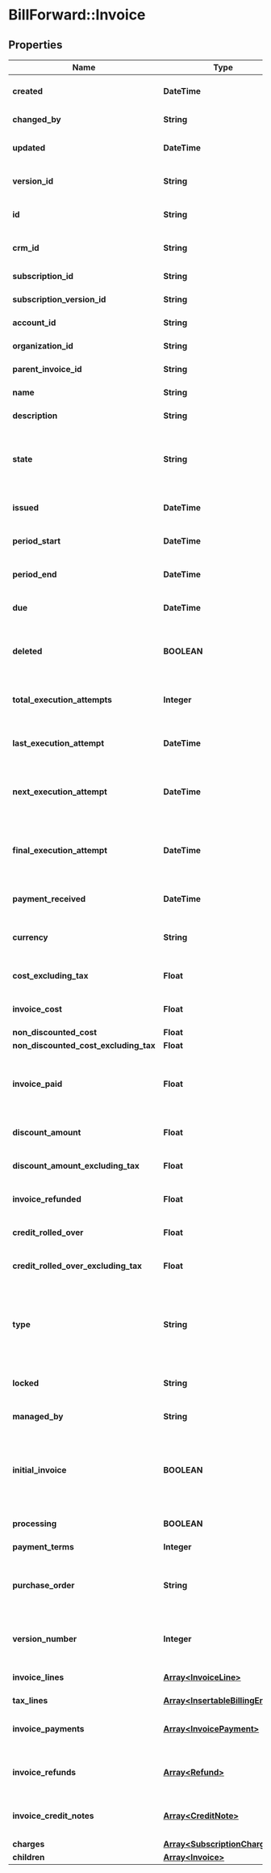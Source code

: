 # BillForward::Invoice

## Properties
Name | Type | Description | Notes
------------ | ------------- | ------------- | -------------
**created** | **DateTime** | { \&quot;description\&quot; : \&quot;The UTC DateTime when the object was created.\&quot;, \&quot;verbs\&quot;:[] } | [optional] 
**changed_by** | **String** | { \&quot;description\&quot; : \&quot;ID of the user who last updated the entity.\&quot;, \&quot;verbs\&quot;:[] } | [optional] 
**updated** | **DateTime** | { \&quot;description\&quot; : \&quot;The UTC DateTime when the object was last updated.\&quot;, \&quot;verbs\&quot;:[] } | [optional] 
**version_id** | **String** | { \&quot;description\&quot; : \&quot;Version identifier of the invoice.\&quot;, \&quot;verbs\&quot;:[\&quot;GET\&quot;] } | [optional] 
**id** | **String** | { \&quot;description\&quot; : \&quot;Unique identifier for the invoice.\&quot;, \&quot;verbs\&quot;:[\&quot;GET\&quot;] } | [optional] 
**crm_id** | **String** | { \&quot;description\&quot; : \&quot;CRM identifier of the invoice.\&quot;, \&quot;verbs\&quot;:[\&quot;PUT\&quot;,\&quot;GET\&quot;] } | [optional] 
**subscription_id** | **String** | { \&quot;description\&quot; : \&quot;\&quot;, \&quot;verbs\&quot;:[\&quot;GET\&quot;] } | [optional] 
**subscription_version_id** | **String** | { \&quot;description\&quot; : \&quot;\&quot;, \&quot;verbs\&quot;:[\&quot;GET\&quot;] } | 
**account_id** | **String** | { \&quot;description\&quot; : \&quot;\&quot;, \&quot;verbs\&quot;:[\&quot;GET\&quot;] } | 
**organization_id** | **String** | { \&quot;description\&quot; : \&quot;\&quot;, \&quot;verbs\&quot;:[] } | 
**parent_invoice_id** | **String** | { \&quot;description\&quot; : \&quot;\&quot;, \&quot;verbs\&quot;:[] } | [optional] 
**name** | **String** | { \&quot;description\&quot; : \&quot;The name of the invoice\&quot;, \&quot;verbs\&quot;:[] } | [optional] 
**description** | **String** | { \&quot;description\&quot; : \&quot;The description of the invoice\&quot;, \&quot;verbs\&quot;:[] } | [optional] 
**state** | **String** | { \&quot;description\&quot; : \&quot;Initially an invoice is set as unpaid. Once payment for the full value of the invoice has been received it is marked as paid. An invoice may be paid from various sources including cards, coupons or manual payments.\&quot;, \&quot;verbs\&quot;:[\&quot;GET\&quot;] } | 
**issued** | **DateTime** | { \&quot;description\&quot; : \&quot;The UTC DateTime when the invoice was first issued.\&quot;, \&quot;verbs\&quot;:[\&quot;GET\&quot;] } | [optional] 
**period_start** | **DateTime** | { \&quot;description\&quot; : \&quot;Start of the period being billed by this invoice, UTC DateTime\&quot;, \&quot;verbs\&quot;:[\&quot;GET\&quot;] } | [optional] 
**period_end** | **DateTime** | { \&quot;description\&quot; : \&quot;End of the period being billed by this invoice, UTC DateTime.\&quot;, \&quot;verbs\&quot;:[\&quot;GET\&quot;] } | [optional] 
**due** | **DateTime** | { \&quot;description\&quot; : \&quot;Date this invoice is due, UTC DateTime.\&quot;, \&quot;verbs\&quot;:[\&quot;GET\&quot;] } | [optional] 
**deleted** | **BOOLEAN** | { \&quot;description\&quot; : \&quot;Indicates if an invoice has been retired. If an invoice has been retired it can still be retrieved using the appropriate flag on API requests. Generally invoices will not be retired.\&quot;, \&quot;verbs\&quot;:[] } | [default to false]
**total_execution_attempts** | **Integer** | { \&quot;description\&quot; : \&quot;Number of payment attempts for this invoice. This includes any manual execution attempts.\&quot;, \&quot;verbs\&quot;:[\&quot;GET\&quot;] } | [optional] 
**last_execution_attempt** | **DateTime** | { \&quot;description\&quot; : \&quot;UTC DateTime of the invoice&#39;s last execution attempt. This was the last time an attempt was made to take payment for this invoice.\&quot;, \&quot;verbs\&quot;:[\&quot;GET\&quot;] } | [optional] 
**next_execution_attempt** | **DateTime** | { \&quot;description\&quot; : \&quot;UTC DateTime of the invoice&#39;s next execution attempt. If the next execution attempt is greater than the period end for this invoice, the invoice will not receive another automatic execution attempt.\&quot;, \&quot;verbs\&quot;:[\&quot;GET\&quot;] } | [optional] 
**final_execution_attempt** | **DateTime** | { \&quot;description\&quot; : \&quot;UTC DateTime of the invoice&#39;s final execution attempt. The final execution attempt. This may be less than the next execution attempt if the next execution attempt never occurred.\&quot;, \&quot;verbs\&quot;:[\&quot;GET\&quot;] } | [optional] 
**payment_received** | **DateTime** | { \&quot;description\&quot; : \&quot;UTC DateTime specifying when payment was received for the invoice.\&quot;, \&quot;verbs\&quot;:[\&quot;GET\&quot;] } | [optional] 
**currency** | **String** | { \&quot;description\&quot; : \&quot;Currency of the invoice specified by a three character ISO 4217 currency code.\&quot;, \&quot;verbs\&quot;:[\&quot;GET\&quot;] } | 
**cost_excluding_tax** | **Float** | { \&quot;description\&quot; : \&quot;Cost of the invoice exclusive of tax.\&quot;, \&quot;verbs\&quot;:[\&quot;GET\&quot;] } | 
**invoice_cost** | **Float** | { \&quot;description\&quot; : \&quot;Cost of the invoice inclusive of tax.\&quot;, \&quot;verbs\&quot;:[\&quot;GET\&quot;] } | 
**non_discounted_cost** | **Float** | Cost of the invoice before discounts, inclusive of tax. | 
**non_discounted_cost_excluding_tax** | **Float** | Cost of the invoice before discounts, inclusive of tax. | 
**invoice_paid** | **Float** | { \&quot;description\&quot; : \&quot;Total amount of the invoice currently paid for. As the invoice may be paid by multiple payments, for example partly paid for by a voucher and then paid for by a card, this indicates the current paid amount of the invoice.\&quot;, \&quot;verbs\&quot;:[\&quot;GET\&quot;] } | [optional] 
**discount_amount** | **Float** | { \&quot;description\&quot; : \&quot;The amount of discounts for the invoice.\&quot;, \&quot;verbs\&quot;:[\&quot;GET\&quot;] } | [optional] 
**discount_amount_excluding_tax** | **Float** | { \&quot;description\&quot; : \&quot;The amount of discounts for the invoice excluding tax.\&quot;, \&quot;verbs\&quot;:[\&quot;GET\&quot;] } | [optional] 
**invoice_refunded** | **Float** | { \&quot;description\&quot; : \&quot;Total amount of the invoice refunded.\&quot;, \&quot;verbs\&quot;:[\&quot;GET\&quot;] } | [optional] 
**credit_rolled_over** | **Float** | { \&quot;description\&quot; : \&quot;The amount of credit to be returned to the pool.\&quot;, \&quot;verbs\&quot;:[\&quot;GET\&quot;] } | 
**credit_rolled_over_excluding_tax** | **Float** | { \&quot;description\&quot; : \&quot;The amount of credit to be returned to the pool excluding tax.\&quot;, \&quot;verbs\&quot;:[\&quot;GET\&quot;] } | [optional] 
**type** | **String** | { \&quot;description\&quot; : \&quot;The type of the invoice. A subscription invoice is raised every time a subscription recurs. An amendment is created for intra-contract changes. An Adhoc invoice is created for payment that is taken out-of-band of a subscription. Finally the invoice generated for a trial period is marked as Trial.\&quot;, \&quot;verbs\&quot;:[\&quot;GET\&quot;] } | 
**locked** | **String** | { \&quot;description\&quot; : \&quot;If the subscription is locked, it will not be processed by the system\&quot;, \&quot;verbs\&quot;:[] } | [optional] 
**managed_by** | **String** | { \&quot;description\&quot; : \&quot;Which system is responsible for managing the subscription.\&quot;, \&quot;verbs\&quot;:[] } | [optional] 
**initial_invoice** | **BOOLEAN** | { \&quot;description\&quot; : \&quot;Is this an initial invoice. An initial invoice is the first invoice generated for a subscription. Initial invoices will not have dunning applied to them and as such will only have a single payment attempt. For trial periods, the trial invoice is the initial invoice.\&quot;, \&quot;verbs\&quot;:[\&quot;GET\&quot;] } | [default to false]
**processing** | **BOOLEAN** | { \&quot;processing\&quot; : \&quot;If true, the invoice is processing.\&quot;, \&quot;verbs\&quot;:[] } | [optional] [default to false]
**payment_terms** | **Integer** |  | [optional] 
**purchase_order** | **String** | { \&quot;description\&quot; : \&quot;Purchase order associated with the subscription. If specified this is copied to any invoices issued for this subscription.\&quot;, \&quot;verbs\&quot;:[\&quot;GET\&quot;,\&quot;PUT\&quot;,\&quot;POST\&quot;] } | [optional] 
**version_number** | **Integer** | { \&quot;description\&quot; : \&quot;The version number of the Invoice.  The first version of an Invoice is version number 1\&quot;, \&quot;verbs\&quot;:[\&quot;GET\&quot;] } | 
**invoice_lines** | [**Array&lt;InvoiceLine&gt;**](InvoiceLine.md) | { \&quot;description\&quot; : \&quot;The collection of invoice-lines associated with the invoice.\&quot;, \&quot;verbs\&quot;:[\&quot;GET\&quot;] } | [optional] 
**tax_lines** | [**Array&lt;InsertableBillingEntity&gt;**](InsertableBillingEntity.md) |  | [optional] 
**invoice_payments** | [**Array&lt;InvoicePayment&gt;**](InvoicePayment.md) | { \&quot;description\&quot; : \&quot;Payments used for this invoice. Multiple payments may be associated with the invoice.\&quot;, \&quot;verbs\&quot;:[\&quot;GET\&quot;] } | [optional] 
**invoice_refunds** | [**Array&lt;Refund&gt;**](Refund.md) | { \&quot;description\&quot; : \&quot;Refunds associated with this invoice. Multiple refunds may be associated with the invoice.\&quot;, \&quot;verbs\&quot;:[\&quot;GET\&quot;] } | [optional] 
**invoice_credit_notes** | [**Array&lt;CreditNote&gt;**](CreditNote.md) | { \&quot;description\&quot; : \&quot;Credit Notes associated with this invoice. Multiple credit notes may be associated with the invoice.\&quot;, \&quot;verbs\&quot;:[\&quot;GET\&quot;] } | [optional] 
**charges** | [**Array&lt;SubscriptionCharge&gt;**](SubscriptionCharge.md) |  | [optional] 
**children** | [**Array&lt;Invoice&gt;**](Invoice.md) |  | [optional] 


